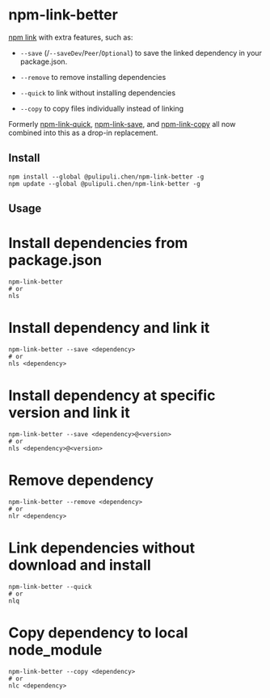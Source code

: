 # npm-link-better

[npm link] with extra features, such as:

* `--save` (/`--saveDev`/`Peer`/`Optional`) to save the linked dependency in your package.json.

* `--remove` to remove installing dependencies

* `--quick` to link without installing dependencies

* `--copy` to copy files individually instead of linking

Formerly [npm-link-quick], [npm-link-save], and [npm-link-copy] all now combined into this as a drop-in replacement.


## Install

```
npm install --global @pulipuli.chen/npm-link-better -g
npm update --global @pulipuli.chen/npm-link-better -g
```

## Usage

# Install dependencies from package.json
```
npm-link-better
# or
nls
```

# Install dependency and link it
```
npm-link-better --save <dependency>
# or
nls <dependency>
```

# Install dependency at specific version and link it
```
npm-link-better --save <dependency>@<version>
# or
nls <dependency>@<version>
```

# Remove dependency
```
npm-link-better --remove <dependency>
# or
nlr <dependency>
```

# Link dependencies without download and install
```
npm-link-better --quick
# or
nlq
```

# Copy dependency to local node_module
```
npm-link-better --copy <dependency>
# or
nlc <dependency>
```

[npm link]: https://docs.npmjs.com/cli/link.html
[npm-link-copy]: https://github.com/laggingreflex/npm-link-copy
[npm-link-quick]: https://github.com/laggingreflex/npm-link-quick
[npm-link-save]: https://github.com/laggingreflex/npm-link-save
